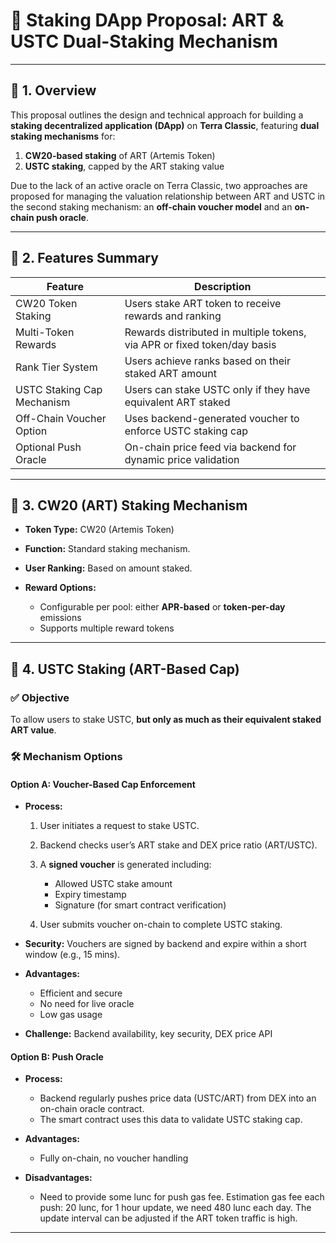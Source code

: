 # 📝 Staking DApp Proposal: ART & USTC Dual-Staking Mechanism

---

## 🔷 1. Overview

This proposal outlines the design and technical approach for building a **staking decentralized application (DApp)** on **Terra Classic**, featuring **dual staking mechanisms** for:

1. **CW20-based staking** of ART (Artemis Token)
2. **USTC staking**, capped by the ART staking value

Due to the lack of an active oracle on Terra Classic, two approaches are proposed for managing the valuation relationship between ART and USTC in the second staking mechanism: an **off-chain voucher model** and an **on-chain push oracle**.

---

## 🔷 2. Features Summary

| Feature                    | Description                                                              |
| -------------------------- | ------------------------------------------------------------------------ |
| CW20 Token Staking         | Users stake ART token to receive rewards and ranking                     |
| Multi-Token Rewards        | Rewards distributed in multiple tokens, via APR or fixed token/day basis |
| Rank Tier System           | Users achieve ranks based on their staked ART amount                     |
| USTC Staking Cap Mechanism | Users can stake USTC only if they have equivalent ART staked             |
| Off-Chain Voucher Option   | Uses backend-generated voucher to enforce USTC staking cap               |
| Optional Push Oracle       | On-chain price feed via backend for dynamic price validation             |

---

## 🔷 3. CW20 (ART) Staking Mechanism

* **Token Type:** CW20 (Artemis Token)
* **Function:** Standard staking mechanism.
* **User Ranking:** Based on amount staked.
* **Reward Options:**

  * Configurable per pool: either **APR-based** or **token-per-day** emissions
  * Supports multiple reward tokens

---

## 🔷 4. USTC Staking (ART-Based Cap)

### ✅ Objective

To allow users to stake USTC, **but only as much as their equivalent staked ART value**.

### 🛠 Mechanism Options

#### Option A: Voucher-Based Cap Enforcement

* **Process:**

  1. User initiates a request to stake USTC.
  2. Backend checks user’s ART stake and DEX price ratio (ART/USTC).
  3. A **signed voucher** is generated including:

     * Allowed USTC stake amount
     * Expiry timestamp
     * Signature (for smart contract verification)
  4. User submits voucher on-chain to complete USTC staking.
* **Security:** Vouchers are signed by backend and expire within a short window (e.g., 15 mins).
* **Advantages:**

  * Efficient and secure
  * No need for live oracle
  * Low gas usage
* **Challenge:** Backend availability, key security, DEX price API

#### Option B: Push Oracle 

* **Process:**

  * Backend regularly pushes price data (USTC/ART) from DEX into an on-chain oracle contract.
  * The smart contract uses this data to validate USTC staking cap.
* **Advantages:**

  * Fully on-chain, no voucher handling
* **Disadvantages:**

  * Need to provide some lunc for push gas fee. Estimation gas fee each push: 20 lunc, for 1 hour update, we need 480 lunc each day. The update interval can be adjusted if the ART token traffic is high.

---

